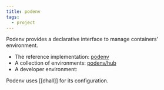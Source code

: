 ```yaml
---
title: podenv
tags:
  - project
---
```


Podenv provides a declarative interface to manage containers' environment.

- The reference implementation: [podenv](https://github.com/podenv/podenv)
- A collection of environments: [podenv/hub](https://github.com/podenv/hub)
- A developer environment: <devenv>

Podenv uses [[dhall]] for its configuration.
